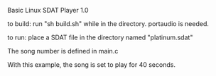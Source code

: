Basic Linux SDAT Player 1.0


to build: run "sh build.sh" while in the directory. portaudio is needed.

to run: place a SDAT file in the directory named "platinum.sdat"

The song number is defined in main.c

With this example, the song is set to play for 40 seconds.
